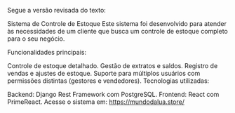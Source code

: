 
Segue a versão revisada do texto:

Sistema de Controle de Estoque
Este sistema foi desenvolvido para atender às necessidades de um cliente que busca um controle de estoque completo para o seu negócio.

Funcionalidades principais:

Controle de estoque detalhado.
Gestão de extratos e saldos.
Registro de vendas e ajustes de estoque.
Suporte para múltiplos usuários com permissões distintas (gestores e vendedores).
Tecnologias utilizadas:

Backend: Django Rest Framework com PostgreSQL.
Frontend: React com PrimeReact.
Acesse o sistema em:
https://mundodalua.store/
